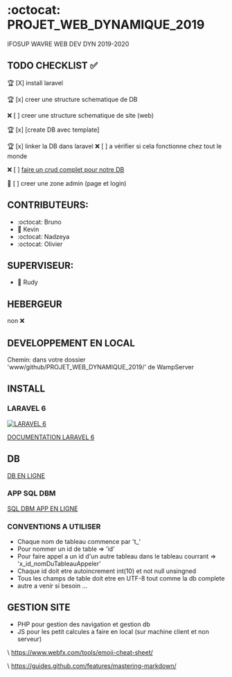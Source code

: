 # :octocat: PROJET_WEB_DYNAMIQUE_2019
IFOSUP WAVRE WEB DEV DYN 2019-2020

## TODO CHECKLIST :white_check_mark:

:trophy: [X] install laravel

:trophy: [x] creer une structure schematique de DB

:x: [ ] creer une structure schematique de site (web)

:trophy: [x] [create DB avec template]

:trophy: [x] linker la DB dans laravel  :x: [ ] a vérifier si cela fonctionne chez tout le monde

:x: [ ] [faire un crud complet pour notre DB](https://www.itsolutionstuff.com/post/laravel-6-crud-application-tutorialexample.html)

:construction: [ ] creer une zone admin (page et login)
 
## CONTRIBUTEURS:

* :octocat: Bruno
* :panda_face: Kevin
* :octocat: Nadzeya
* :octocat: Olivier

## SUPERVISEUR:

* :ghost: Rudy

## HEBERGEUR

non :x:
  
## DEVELOPPEMENT EN LOCAL

Chemin: dans votre dossier 'www/github/PROJET_WEB_DYNAMIQUE_2019/' de WampServer

## INSTALL 

### LARAVEL 6

[![LARAVEL 6](https://cdn6.aptoide.com/imgs/4/2/2/422a398f51de0a44541855658a3762d2_icon.png?w=256)](https://laravel.com/docs/6.x)

[DOCUMENTATION LARAVEL 6](https://laravel.com/docs/6.x)

## DB

[DB EN LIGNE](http://213.32.7.70/phpmyadmin/index.php)

### APP SQL DBM

[SQL DBM APP EN LIGNE](https://app.sqldbm.com/)

### CONVENTIONS A UTILISER

* Chaque nom de tableau commence par 't_'
* Pour nommer un id de table => 'id'
* Pour faire appel a un id d'un autre tableau dans le tableau courrant => 'x_id_nomDuTableauAppeler'
* Chaque id doit etre autoincrement int(10) et not null unsingned
* Tous les champs de table doit etre en UTF-8 tout comme la db complete
* autre a venir si besoin ...

## GESTION SITE

* PHP pour gestion des navigation et gestion db
* JS pour les petit calcules a faire en local (sur machine client et non serveur)

\ https://www.webfx.com/tools/emoji-cheat-sheet/

\ https://guides.github.com/features/mastering-markdown/
